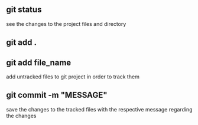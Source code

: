 ## git status
see the changes to the project files and directory

## git add .
## git add file_name
add untracked files to git project in order to track them

## git commit -m "MESSAGE"
save the changes to the tracked files with the respective message regarding the changes